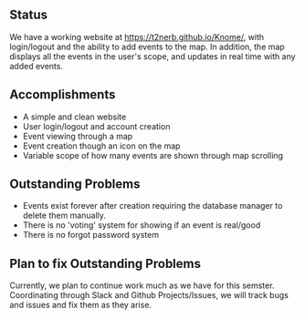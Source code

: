 ## Status
We have a working website at https://t2nerb.github.io/Knome/, with login/logout and the ability to add 
events to the map. In addition, the map displays all the events in the user's scope, and updates in 
real time with any added events.

## Accomplishments
- A simple and clean website
- User login/logout and account creation
- Event viewing through a map
- Event creation though an icon on the map
- Variable scope of how many events are shown through map scrolling

## Outstanding Problems
- Events exist forever after creation requiring the database manager to delete them manually.
- There is no 'voting' system for showing if an event is real/good
- There is no forgot password system

## Plan to fix Outstanding Problems
Currently, we plan to continue work much as we have for this semster. Coordinating through Slack and 
Github Projects/Issues, we will track bugs and issues and fix them as they arise. 
